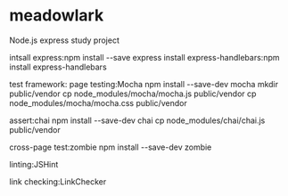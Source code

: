 # meadowlark
Node.js  express study project

intsall express:npm install --save express
install express-handlebars:npm install express-handlebars

test framework:
page testing:Mocha npm install --save-dev mocha
mkdir public/vendor
cp node_modules/mocha/mocha.js public/vendor
cp node_modules/mocha/mocha.css public/vendor

assert:chai
npm install --save-dev chai
cp node_modules/chai/chai.js public/vendor


cross-page test:zombie
npm install --save-dev zombie



linting:JSHint

link checking:LinkChecker
